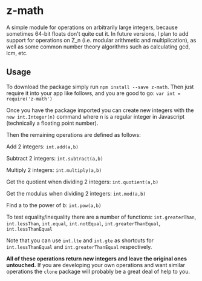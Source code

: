 z-math
======

A simple module for operations on arbitrarily large integers, because sometimes 64-bit floats don't quite cut it. In future versions, I plan to add support for operations on Z_n (i.e. modular arithmetic and multiplication), as well as some common number theory algorithms such as calculating gcd, lcm, etc.

Usage
---------
To download the package simply run `npm install --save z-math`. Then just require it into your app like follows, and you are good to go: `var int = require('z-math')`

Once you have the package imported you can create new integers with the `new int.Integer(n)` command where n is a regular integer in Javascript (technically a floating point number).

Then the remaining operations are defined as follows:

Add 2 integers: `int.add(a,b)`

Subtract 2 integers: `int.subtract(a,b)`

Multiply 2 integers: `int.multiply(a,b)`

Get the quotient when dividing 2 integers: `int.quotient(a,b)`

Get the modulus when dividing 2 integers: `int.mod(a,b)`

Find a to the power of b: `int.pow(a,b)`

To test equality/inequality there are a number of functions: `int.greaterThan`, `int.lessThan`, `int.equal`, `int.notEqual`, `int.greaterThanEqual`, `int.lessThanEqual`

Note that you can use `int.lte` and `int.gte` as shortcuts for `int.lessThanEqual` and `int.greaterThanEqual` respectively.

**All of these operations return new integers and leave the original ones untouched.** If you are developing your own operations and want similar operations the `clone` package will probably be a great deal of help to you.
 